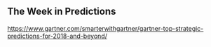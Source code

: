## The Week in Predictions

https://www.gartner.com/smarterwithgartner/gartner-top-strategic-predictions-for-2018-and-beyond/
